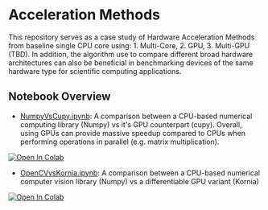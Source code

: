 # Acceleration Methods
This repository serves as a case study of Hardware Acceleration Methods from baseline single CPU core using: 1. Multi-Core, 2. GPU, 3. Multi-GPU (TBD). In addition, the algorithm use to compare different broad hardware architectures can also be beneficial in benchmarking devices of the same hardware type for scientific computing applications. 

## Notebook Overview
- <a href="https://github.com/dotimothy/AccelerationMethods/blob/main/NumpyVsCupy.ipynb">NumpyVsCupy.ipynb</a>: A comparison between a CPU-based numerical computing library (Numpy) vs it's GPU counterpart (cupy). Overall, using GPUs can provide massive speedup compared to CPUs when performing operations in parallel (e.g. matrix multiplication).
<a target="_blank" href="https://colab.research.google.com/github/dotimothy/AccelerationMethods/blob/main/NumpyVsCupy.ipynb">
  <img src="https://colab.research.google.com/assets/colab-badge.svg" alt="Open In Colab"/>
</a>

- <a href="https://github.com/dotimothy/AccelerationMethods/blob/main/OpenCVvsKornia.ipynb">OpenCVvsKornia.ipynb</a>: A comparison between a CPU-based numerical computer vision library (Numpy) vs a differentiable GPU variant (Kornia)
<a target="_blank" href="https://colab.research.google.com/github/dotimothy/AccelerationMethods/blob/main/OpenCVvsKornia.ipynb">
  <img src="https://colab.research.google.com/assets/colab-badge.svg" alt="Open In Colab"/>
</a>


